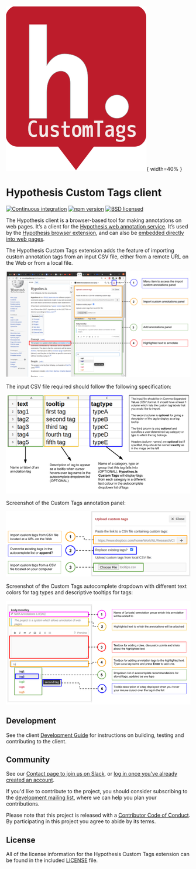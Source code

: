 ![Hypothesis custom tags icon](/images/hypothesis_icon_custom_tags.png){ width=40% }

Hypothesis Custom Tags client
=============================

[![Continuous integration](https://github.com/hypothesis/client/workflows/Continuous%20integration/badge.svg?branch=master)][gha]
[![npm version](https://img.shields.io/npm/v/hypothesis.svg)][npm]
[![BSD licensed](https://img.shields.io/badge/license-BSD-blue.svg)][license]

[gha]: https://github.com/hypothesis/client/actions?query=branch%3Amaster
[npm]: https://www.npmjs.com/package/hypothesis
[license]: https://github.com/hypothesis/client/blob/master/LICENSE

The Hypothesis client is a browser-based tool for making annotations on web
pages. It’s a client for the [Hypothesis web annotation service][service].
It’s used by the [Hypothesis browser extension][ext], and can also be
[embedded directly into web pages][embed].

The Hypothesis Custom Tags extension adds the feature of importing custom 
annotation tags from an input CSV file, either from a remote URL on the Web
or from a local file.

![Screenshot of Hypothesis custom tags client](/images/interface-with-labels.png?raw=true)

The input CSV file required should follow the following specification:

![Hypothesis custom tags input file format](/images/inputfileformat.png?raw=true)

Screenshot of the Custom Tags annotation panel:

![Hypothesis custom tags panel screenshot](/images/custom-tags-panel.png?raw=true)

Screenshot of the Custom Tags autocomplete dropdown with different
text colors for tag types and descriptive tooltips for tags:

![Hypothesis custom tags add annotation tags panel screenshot](/images/add-annotations-panel.png?raw=true)

[service]: https://github.com/hypothesis/h
[ext]: https://chrome.google.com/webstore/detail/hypothesis-web-pdf-annota/bjfhmglciegochdpefhhlphglcehbmek
[embed]: https://h.readthedocs.io/projects/client/en/latest/publishers/embedding/

Development
-----------

See the client [Development Guide][developers] for instructions on building,
testing and contributing to the client.

[developers]: https://h.readthedocs.io/projects/client/en/latest/developers/

Community
---------

See our [Contact page to join us on Slack](https://web.hypothes.is/contact/), or
[log in once you've already created an account](https://hypothesis-open.slack.com/).

If you'd like to contribute to the project, you should consider subscribing to
the [development mailing list][ml], where we can help you plan your
contributions.

Please note that this project is released with a [Contributor Code of
Conduct][coc]. By participating in this project you agree to abide by its terms.

[ml]: https://groups.google.com/a/list.hypothes.is/g/dev
[coc]: https://github.com/hypothesis/client/blob/master/CODE_OF_CONDUCT

License
-------

All of the license information for the Hypothesis Custom Tags extension
can be found in the included [LICENSE][license] file.

[bsd2c]: http://www.opensource.org/licenses/BSD-2-Clause
[license]: https://github.com/nwa-catch-me-if-you-can-project/client/blob/master/LICENSE
